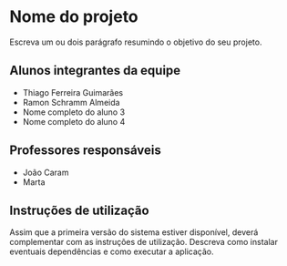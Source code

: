 # Nome do projeto
Escreva um ou dois  parágrafo resumindo o objetivo do seu projeto.

## Alunos integrantes da equipe

* Thiago Ferreira Guimarães
* Ramon Schramm Almeida
* Nome completo do aluno 3
* Nome completo do aluno 4

## Professores responsáveis

* João Caram
* Marta

## Instruções de utilização

Assim que a primeira versão do sistema estiver disponível, deverá complementar com as instruções de utilização. Descreva como instalar eventuais dependências e como executar a aplicação.
